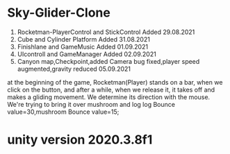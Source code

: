 # Sky-Glider-Clone
1) Rocketman-PlayerControl and StickControl Added 29.08.2021
2) Cube and Cylinder Platform Added  31.08.2021
3) Finishlane and GameMusic Added 01.09.2021
4) UIcontroll and GameManager Added 02.09.2021
5) Canyon map,Checkpoint,added Camera bug fixed,player speed augmented,gravity reduced  05.09.2021



at the beginning of the game, Rocketman(Player) stands on a bar,
when we click on the button, and after a while, when we release it, 
it takes off and makes a gliding movement.
We determine its direction with the mouse. We're trying to bring it over mushroom and  log
log Bounce value=30,mushroom Bounce value=15;


# unity version 2020.3.8f1

